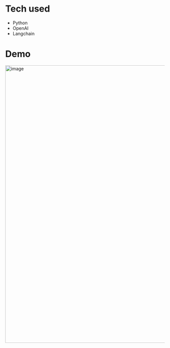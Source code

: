 # Tech used
  - Python
  - OpenAI
  - Langchain

# Demo

<img width="1509" height="878" alt="image" src="https://github.com/user-attachments/assets/70f6c7bc-9443-42bc-ab6f-de19e53d51aa" />
